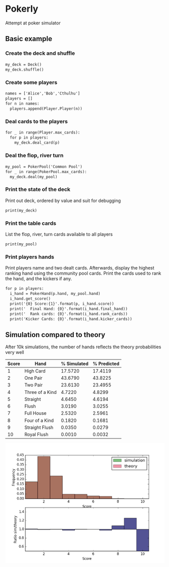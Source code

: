 # Pokerly
Attempt at poker simulator

## Basic example

### Create the deck and shuffle
```
my_deck = Deck()
my_deck.shuffle()
```

### Create some players
```
names = ['Alice','Bob','Cthulhu']
players = []
for n in names:
  players.append(Player.Player(n))
```

### Deal cards to the players
```
for _ in range(Player.max_cards):
  for p in players:
    my_deck.deal_card(p)
```

### Deal the flop, river turn
```
my_pool = PokerPool('Common Pool')
for _ in range(PokerPool.max_cards):
  my_deck.deal(my_pool)
```

### Print the state of the deck
Print out deck, ordered by value and suit for debugging
```
print(my_deck)
```

### Print the table cards
List the flop, river, turn cards available to all players
```
print(my_pool)
```

### Print players hands
Print players name and two dealt cards. Afterwards, display the highest ranking hand using the community pool cards. Print the cards used to rank the hand, and the kickers if any.
```
for p in players:
  i_hand = PokerHand(p.hand, my_pool.hand)
  i_hand.get_score()
  print('{0} Score:{1}'.format(p, i_hand.score))
  print('  Final Hand: {0}'.format(i_hand.final_hand))
  print('  Rank cards: {0}'.format(i_hand.rank_cards))
  print('Kicker Cards: {0}'.format(i_hand.kicker_cards))
```

## Simulation compared to theory
After 10k simulations, the number of hands reflects the theory probabilities very well

Score | Hand | % Simulated | % Predicted |
------|------|-------------|-------------|
1  |      High Card | 17.5720 | 17.4119|
2  |       One Pair | 43.6790 | 43.8225|
3  |       Two Pair | 23.6130 | 23.4955|
4  |Three of a Kind | 4.7220  | 4.8299| 
5  |       Straight | 4.6450  | 4.6194| 
6  |          Flush | 3.0190  | 3.0255| 
7  |     Full House | 2.5320  | 2.5961| 
8  |Four of a Kind  | 0.1820  | 0.1681| 
9  |Straight Flush  | 0.0350  | 0.0279 |
10 |Royal Flush     | 0.0010  | 0.0032 |


![Simulation histogram odds](poker_sim_ratio.png)
